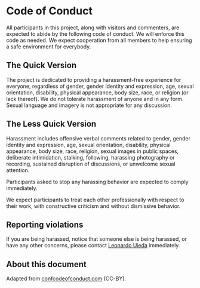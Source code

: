 # Code of Conduct

All participants in this project, along with visitors and commenters, are
expected to abide by the following code of conduct. We will enforce this code
as needed. We expect cooperation from all members to help ensuring a safe
environment for everybody.

## The Quick Version

The project is dedicated to providing a harassment-free experience for
everyone, regardless of gender, gender identity and expression, age, sexual
orientation, disability, physical appearance, body size, race, or religion (or
lack thereof). We do not tolerate harassment of anyone and in any form. Sexual
language and imagery is not appropriate for any discussion.

## The Less Quick Version

Harassment includes offensive verbal comments related to gender, gender
identity and expression, age, sexual orientation, disability, physical
appearance, body size, race, religion, sexual images in public spaces,
deliberate intimidation, stalking, following, harassing photography or
recording, sustained disruption of discussions, or unwelcome sexual attention.

Participants asked to stop any harassing behavior are expected to comply
immediately.

We expect participants to treat each other professionally with respect to their
work, with constructive criticism and without dismissive behavior.

## Reporting violations

If you are being harassed, notice that someone else is being harassed, or have
any other concerns, please contact [Leonardo Uieda](https://www.leouieda.com)
immediately.

## About this document

Adapted from [confcodeofconduct.com](https://confcodeofconduct.com) (CC-BY).
